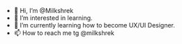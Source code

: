 - 👋 Hi, I’m @Milkshrek
- 👀 I’m interested in learning. 
- 🌱 I’m currently learning how to become UX/UI Designer.
- 📫 How to reach me tg @milkshrek

<!---
Milkshrek/Milkshrek is a ✨ special ✨ repository because its `README.md` (this file) appears on your GitHub profile.
You can click the Preview link to take a look at your changes.
--->
